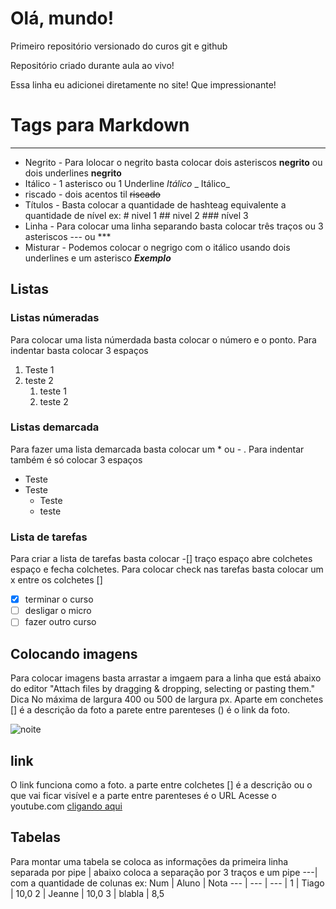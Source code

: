 # Olá, mundo!
 Primeiro repositório versionado do curos git e github

Repositório criado  durante aula ao vivo!

Essa linha eu adicionei diretamente no site! Que impressionante!

# Tags para Markdown
***
* Negrito - Para lolocar o negrito basta colocar dois asteriscos **negrito** ou dois underlines __negrito__
* Itálico - 1 asterisco ou 1 Underline *Itálico* _ Itálico_
* riscado - dois acentos til ~~riscado~~
* Títulos -  Basta colocar a quantidade de hashteag equivalente a quantidade de nível ex: # nivel 1 ## nivel 2 ### nível 3
* Linha - Para colocar uma linha separando basta colocar três traços ou 3 asteriscos --- ou ***
*  Misturar - Podemos colocar o negrigo com o itálico usando dois underlines e um asterisco __*Exemplo*__
## Listas
### Listas númeradas
Para colocar uma lista númerdada basta colocar o número e o ponto. Para indentar basta colocar 3 espaços  
1. Teste 1
2. teste 2
   1. teste 1
   2. teste 2
### Listas demarcada
Para fazer uma lista demarcada basta colocar um * ou - . Para indentar também é só colocar 3 espaços
* Teste
* Teste 
   * Teste
   * teste
### Lista de tarefas
Para criar a lista de tarefas basta colocar -[] traço espaço abre colchetes espaço e fecha colchetes. Para colocar check nas tarefas basta colocar um x entre os colchetes []
- [x] terminar o curso 
- [ ] desligar o micro 
- [ ] fazer outro curso

## Colocando imagens
Para colocar imagens basta arrastar a imgaem para a linha que está abaixo do editor "Attach files by dragging & dropping, selecting or pasting them." 
Dica No máxima de largura 400 ou 500 de largura px. Aparte em conchetes [] é a descrição da foto a parete entre parenteses () é o link da foto.

![noite](https://user-images.githubusercontent.com/108586531/177046233-e2032b1b-4b1f-4494-8be5-4ffbce54299c.jpg)

## link
O link funciona como a foto. a parte entre colchetes [] é a descrição ou o que vai ficar visível e a parte entre parenteses é o URL
Acesse o youtube.com [cligando aqui ](https://youtube.com)

## Tabelas 
Para montar uma tabela se coloca as informações da primeira linha separada por pipe | abaixo coloca a separação por 3 traços e um pipe ---| com a quantidade de colunas 
ex:
Num | Aluno | Nota
--- | --- | --- | 
1 | Tiago | 10,0
2 | Jeanne | 10,0
3 | blabla | 8,5











